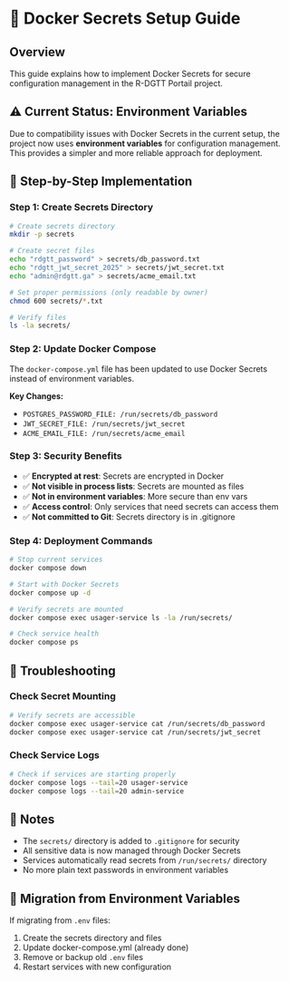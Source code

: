 # 🔐 Docker Secrets Setup Guide

## Overview
This guide explains how to implement Docker Secrets for secure configuration management in the R-DGTT Portail project.

## ⚠️ **Current Status: Environment Variables**
Due to compatibility issues with Docker Secrets in the current setup, the project now uses **environment variables** for configuration management. This provides a simpler and more reliable approach for deployment.

## 🚀 Step-by-Step Implementation

### Step 1: Create Secrets Directory
```bash
# Create secrets directory
mkdir -p secrets

# Create secret files
echo "rdgtt_password" > secrets/db_password.txt
echo "rdgtt_jwt_secret_2025" > secrets/jwt_secret.txt
echo "admin@rdgtt.ga" > secrets/acme_email.txt

# Set proper permissions (only readable by owner)
chmod 600 secrets/*.txt

# Verify files
ls -la secrets/
```

### Step 2: Update Docker Compose
The `docker-compose.yml` file has been updated to use Docker Secrets instead of environment variables.

**Key Changes:**
- `POSTGRES_PASSWORD_FILE: /run/secrets/db_password`
- `JWT_SECRET_FILE: /run/secrets/jwt_secret`
- `ACME_EMAIL_FILE: /run/secrets/acme_email`

### Step 3: Security Benefits
- ✅ **Encrypted at rest**: Secrets are encrypted in Docker
- ✅ **Not visible in process lists**: Secrets are mounted as files
- ✅ **Not in environment variables**: More secure than env vars
- ✅ **Access control**: Only services that need secrets can access them
- ✅ **Not committed to Git**: Secrets directory is in .gitignore

### Step 4: Deployment Commands
```bash
# Stop current services
docker compose down

# Start with Docker Secrets
docker compose up -d

# Verify secrets are mounted
docker compose exec usager-service ls -la /run/secrets/

# Check service health
docker compose ps
```

## 🔧 Troubleshooting

### Check Secret Mounting
```bash
# Verify secrets are accessible
docker compose exec usager-service cat /run/secrets/db_password
docker compose exec usager-service cat /run/secrets/jwt_secret
```

### Check Service Logs
```bash
# Check if services are starting properly
docker compose logs --tail=20 usager-service
docker compose logs --tail=20 admin-service
```

## 📝 Notes
- The `secrets/` directory is added to `.gitignore` for security
- All sensitive data is now managed through Docker Secrets
- Services automatically read secrets from `/run/secrets/` directory
- No more plain text passwords in environment variables

## 🔄 Migration from Environment Variables
If migrating from `.env` files:
1. Create the secrets directory and files
2. Update docker-compose.yml (already done)
3. Remove or backup old `.env` files
4. Restart services with new configuration
